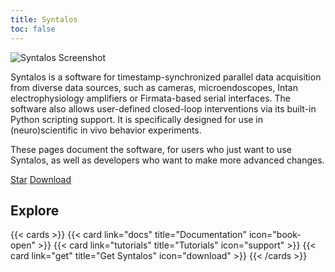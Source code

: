 ```yaml
---
title: Syntalos
toc: false
---
```



![Syntalos Screenshot](images/screenshots/v0.8.4-ui-overview.png)

Syntalos is a software for timestamp-synchronized parallel data acquisition from diverse data sources,
such as cameras, microendoscopes, Intan electrophysiology amplifiers or Firmata-based serial interfaces.
The software also allows user-defined closed-loop interventions via its built-in Python scripting support.
It is specifically designed for use in (neuro)scientific in vivo behavior experiments.

These pages document the software, for users who just want to use Syntalos, as well as developers who want
to make more advanced changes.

<script async defer src="https://buttons.github.io/buttons.js"></script>
<a class="github-button" href="https://github.com/bothlab/syntalos" data-icon="octicon-star" data-size="large" data-show-count="true" aria-label="Star bothlab/syntalos on GitHub">Star</a>
<a class="github-button" href="https://github.com/bothlab/syntalos/releases" data-icon="octicon-download" data-size="large" aria-label="Download bothlab/syntalos on GitHub">Download</a>


## Explore

{{< cards >}}
  {{< card link="docs" title="Documentation" icon="book-open" >}}
  {{< card link="tutorials" title="Tutorials" icon="support" >}}
  {{< card link="get" title="Get Syntalos" icon="download" >}}
{{< /cards >}}
